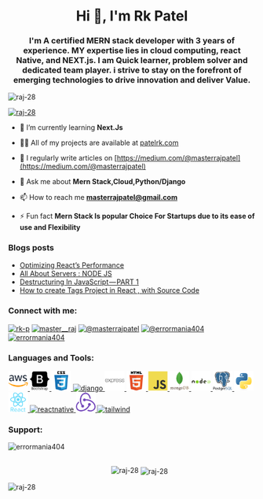 <h1 align="center">Hi 👋, I'm Rk Patel</h1>
<h3 align="center">I'm A certified MERN stack developer with 3 years of experience. MY expertise lies in cloud computing, react Native, and NEXT.js. I am Quick learner, problem solver and dedicated team player. i strive to stay on the forefront of emerging technologies to drive innovation and deliver Value.</h3>

<p align="left"> <img src="https://komarev.com/ghpvc/?username=raj-28&label=Profile%20views&color=0e75b6&style=flat" alt="raj-28" /> </p>

<p align="left"> <a href="https://github.com/ryo-ma/github-profile-trophy"><img src="https://github-profile-trophy.vercel.app/?username=raj-28" alt="raj-28" /></a> </p>

- 🌱 I’m currently learning **Next.Js**

- 👨‍💻 All of my projects are available at [patelrk.com](patelrk.com)

- 📝 I regularly write articles on [https://medium.com/@masterrajpatel](https://medium.com/@masterrajpatel)

- 💬 Ask me about **Mern Stack,Cloud,Python/Django**

- 📫 How to reach me **masterrajpatel@gmail.com**

- ⚡ Fun fact **Mern Stack Is popular Choice For Startups due to its ease of use and Flexibility**

### Blogs posts
<!-- BLOG-POST-LIST:START -->
- [Optimizing React’s Performance](https://medium.com/@masterrajpatel/optimizing-reacts-performance-ada805a6d588?source=rss-cf0d1005fdcb------2)
- [All About Servers : NODE JS](https://medium.com/@masterrajpatel/all-about-servers-node-js-b530974ee236?source=rss-cf0d1005fdcb------2)
- [Destructuring In JavaScript — PART 1](https://medium.com/@masterrajpatel/destructuring-in-javascript-part-1-cace6256b3e3?source=rss-cf0d1005fdcb------2)
- [How to create Tags Project in React , with Source Code](https://medium.com/@masterrajpatel/how-to-create-tags-project-in-react-with-source-code-a2a27906bb3?source=rss-cf0d1005fdcb------2)
<!-- BLOG-POST-LIST:END -->

<h3 align="left">Connect with me:</h3>
<p align="left">
<a href="https://linkedin.com/in/rk-p" target="blank"><img align="center" src="https://raw.githubusercontent.com/rahuldkjain/github-profile-readme-generator/master/src/images/icons/Social/linked-in-alt.svg" alt="rk-p" height="30" width="40" /></a>
<a href="https://instagram.com/master__raj" target="blank"><img align="center" src="https://raw.githubusercontent.com/rahuldkjain/github-profile-readme-generator/master/src/images/icons/Social/instagram.svg" alt="master__raj" height="30" width="40" /></a>
<a href="https://medium.com/@masterrajpatel" target="blank"><img align="center" src="https://raw.githubusercontent.com/rahuldkjain/github-profile-readme-generator/master/src/images/icons/Social/medium.svg" alt="@masterrajpatel" height="30" width="40" /></a>
<a href="https://www.youtube.com/@errormania404" target="blank"><img align="center" src="https://raw.githubusercontent.com/rahuldkjain/github-profile-readme-generator/master/src/images/icons/Social/youtube.svg" alt="@errormania404" height="30" width="40" /></a>
<a href="https://www.hackerrank.com/errormania404" target="blank"><img align="center" src="https://raw.githubusercontent.com/rahuldkjain/github-profile-readme-generator/master/src/images/icons/Social/hackerrank.svg" alt="errormania404" height="30" width="40" /></a>
</p>

<h3 align="left">Languages and Tools:</h3>
<p align="left"> <a href="https://aws.amazon.com" target="_blank" rel="noreferrer"> <img src="https://raw.githubusercontent.com/devicons/devicon/master/icons/amazonwebservices/amazonwebservices-original-wordmark.svg" alt="aws" width="40" height="40"/> </a> <a href="https://getbootstrap.com" target="_blank" rel="noreferrer"> <img src="https://raw.githubusercontent.com/devicons/devicon/master/icons/bootstrap/bootstrap-plain-wordmark.svg" alt="bootstrap" width="40" height="40"/> </a> <a href="https://www.w3schools.com/css/" target="_blank" rel="noreferrer"> <img src="https://raw.githubusercontent.com/devicons/devicon/master/icons/css3/css3-original-wordmark.svg" alt="css3" width="40" height="40"/> </a> <a href="https://www.djangoproject.com/" target="_blank" rel="noreferrer"> <img src="https://cdn.worldvectorlogo.com/logos/django.svg" alt="django" width="40" height="40"/> </a> <a href="https://expressjs.com" target="_blank" rel="noreferrer"> <img src="https://raw.githubusercontent.com/devicons/devicon/master/icons/express/express-original-wordmark.svg" alt="express" width="40" height="40"/> </a> <a href="https://www.w3.org/html/" target="_blank" rel="noreferrer"> <img src="https://raw.githubusercontent.com/devicons/devicon/master/icons/html5/html5-original-wordmark.svg" alt="html5" width="40" height="40"/> </a> <a href="https://developer.mozilla.org/en-US/docs/Web/JavaScript" target="_blank" rel="noreferrer"> <img src="https://raw.githubusercontent.com/devicons/devicon/master/icons/javascript/javascript-original.svg" alt="javascript" width="40" height="40"/> </a> <a href="https://www.mongodb.com/" target="_blank" rel="noreferrer"> <img src="https://raw.githubusercontent.com/devicons/devicon/master/icons/mongodb/mongodb-original-wordmark.svg" alt="mongodb" width="40" height="40"/> </a> <a href="https://nodejs.org" target="_blank" rel="noreferrer"> <img src="https://raw.githubusercontent.com/devicons/devicon/master/icons/nodejs/nodejs-original-wordmark.svg" alt="nodejs" width="40" height="40"/> </a> <a href="https://www.postgresql.org" target="_blank" rel="noreferrer"> <img src="https://raw.githubusercontent.com/devicons/devicon/master/icons/postgresql/postgresql-original-wordmark.svg" alt="postgresql" width="40" height="40"/> </a> <a href="https://www.python.org" target="_blank" rel="noreferrer"> <img src="https://raw.githubusercontent.com/devicons/devicon/master/icons/python/python-original.svg" alt="python" width="40" height="40"/> </a> <a href="https://reactjs.org/" target="_blank" rel="noreferrer"> <img src="https://raw.githubusercontent.com/devicons/devicon/master/icons/react/react-original-wordmark.svg" alt="react" width="40" height="40"/> </a> <a href="https://reactnative.dev/" target="_blank" rel="noreferrer"> <img src="https://reactnative.dev/img/header_logo.svg" alt="reactnative" width="40" height="40"/> </a> <a href="https://redux.js.org" target="_blank" rel="noreferrer"> <img src="https://raw.githubusercontent.com/devicons/devicon/master/icons/redux/redux-original.svg" alt="redux" width="40" height="40"/> </a> <a href="https://tailwindcss.com/" target="_blank" rel="noreferrer"> <img src="https://www.vectorlogo.zone/logos/tailwindcss/tailwindcss-icon.svg" alt="tailwind" width="40" height="40"/> </a> </p>

<h3 align="left">Support:</h3>
<p><a href="https://www.buymeacoffee.com/errormania404"> <img align="left" src="https://cdn.buymeacoffee.com/buttons/v2/default-yellow.png" height="50" width="210" alt="errormania404" /></a></p><br><br>

<p><img align="left" src="https://github-readme-stats.vercel.app/api/top-langs?username=raj-28&show_icons=true&locale=en&layout=compact" alt="raj-28" /></p>

<p>&nbsp;<img align="center" src="https://github-readme-stats.vercel.app/api?username=raj-28&show_icons=true&locale=en" alt="raj-28" /></p>

<p><img align="center" src="https://github-readme-streak-stats.herokuapp.com/?user=raj-28&" alt="raj-28" /></p>
